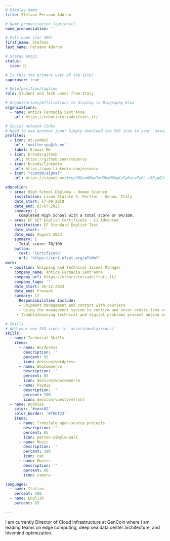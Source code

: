 ```yaml
---
# Display name
title: Stefano Persano Adorno

# Name pronunciation (optional)
name_pronunciation: ''

# Full name (for SEO)
first_name: Stefano
last_name: Persano Adorno

# Status emoji
status:
  icon: 🚀

# Is this the primary user of the site?
superuser: true

# Role/position/tagline
role: Student and Tech Lover from Italy

# Organizations/Affiliations to display in Biography blox
organizations:
  - name: Antica Farmacia Sant'Anna
    url: https://erboristeriadeifrati.it/

# Social network links
# Need to use another icon? Simply download the SVG icon to your `assets/media/icons/` folder.
profiles:
  - icon: at-symbol
    url: 'mailto:spa@ik.me'
    label: E-mail Me
  - icon: brands/github
    url: https://github.com/stepersy
  - icon: brands/linkedin
    url: https://www.linkedin.com/essepia
  - icon: "custom/signal"
    url: https://signal.me/#eu/UMQaoWBmw7mUOhkM0XqKzSyKucvEyGL-t0PjpQ2m9pU9rRsxzcRAFr89TWE3iTkj

education:
  - area: High School Diploma - Human Science
    institution: Liceo Statale S. Pertini - Genoa, Italy
    date_start: 17-09-2018
    date_end: 03-07-2023
    summary: |
      Completed High School with a total score or 94/100.
  - area: EF SET English Certificate - C1 Advanced
    institution: EF Standard English Test
    date_start: ''
    date_end: August 2023
    summary: |
      Total score: 70/100
    button:
      text: 'Certificate'
      url: 'https://cert.efset.org/aTvMnY'
work:
  - position: Shipping and Technical Issues Manager
    company_name: Antica Farmacia Sant'Anna
    company_url: https://erboristeriadeifrati.it/
    company_logo: ''
    date_start: 20-12-2023
    date_end: Present
    summary: |2-
      Responsibilities include:
      - Shipment management and contact with couriers
      - Using the management system to confirm and enter orders from ecommerce into the system
     - Troubleshooting technical and digital problems present online and offline

# Skills
# Add your own SVG icons to `assets/media/icons/`
skills:
  - name: Technical Skills
    items:
      - name: Wordpress
        description: ''
        percent: 85
        icon: devicon/wordpress
      - name: WooCommerce
        description: ''
        percent: 85
        icon: devicon/woocommerce
      - name: PayHip
        description: ''
        percent: 100
        icon: devicon/vuestorefront
  - name: Hobbies
    color: '#eeac02'
    color_border: '#f0bf23'
    items:
      - name: Translate open-source projects
        description: ''
        percent: 85
        icon: person-simple-walk
      - name: Music
        description: ''
        percent: 100
        icon: cat
      - name: Movies
        description: ''
        percent: 80
        icon: camera

languages:
  - name: Italian
    percent: 100
  - name: English
    percent: 65

---
```


I am currently Director of Cloud Infrastructure at GenCoin where I am leading teams on edge computing, deep sea data center architecture, and hivemind optimization.
